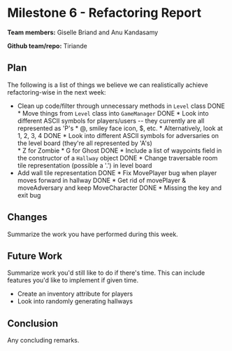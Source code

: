 # Milestone 6 - Refactoring Report

**Team members:**
Giselle Briand and Anu Kandasamy

**Github team/repo:** Tiriande


## Plan

The following is a list of things we believe we can realistically achieve refactoring-wise in the next week:

* Clean up code/filter through unnecessary methods in `Level` class
DONE * Move things from `Level` class into `GameManager`
DONE * Look into different ASCII symbols for players/users -- they currently are all represented as 'P's
      * @, smiley face icon, $, etc.
      * Alternatively, look at 1, 2, 3, 4
DONE * Look into different ASCII symbols for adversaries on the level board (they're all represented by 'A's)  
      * Z for Zombie
      * G for Ghost
DONE * Include a list of waypoints field in the constructor of a `Hallway` object
DONE * Change traversable room tile representation (possible a '.') in level board
* Add wall tile representation
DONE * Fix MovePlayer bug when player moves forward in hallway
DONE * Get rid of movePlayer & moveAdversary and keep MoveCharacter
DONE * Missing the key and exit bug  

## Changes

Summarize the work you have performed during this week.
 

## Future Work

Summarize work you'd still like to do if there's time. This can include features
you'd like to implement if given time.

* Create an inventory attribute for players
* Look into randomly generating hallways


## Conclusion

Any concluding remarks.